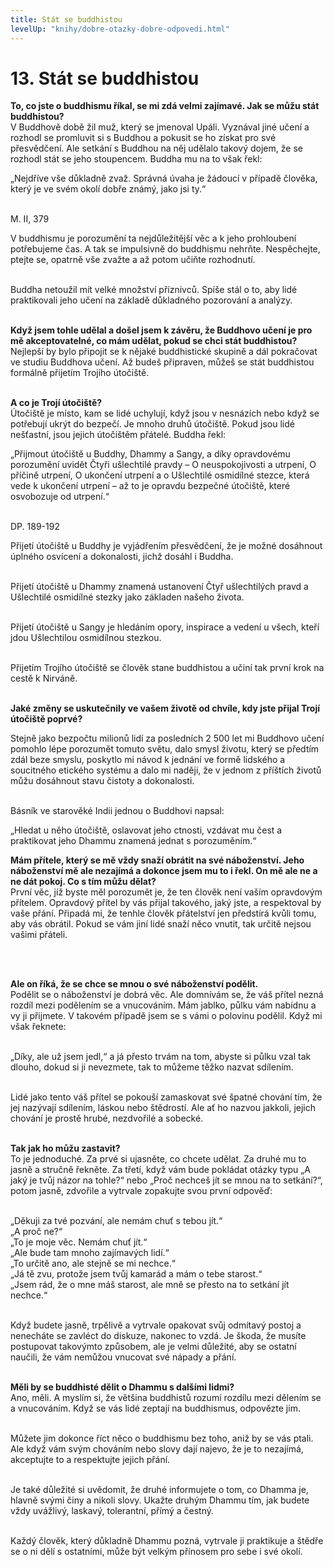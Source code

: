 ```yaml
---
title: Stát se buddhistou
levelUp: "knihy/dobre-otazky-dobre-odpovedi.html"
---
```


# 13. Stát se buddhistou

<b>To, co jste o buddhismu říkal, se mi zdá velmi zajímavé. Jak se můžu
stát buddhistou?</b><br>
V Buddhově době žil muž, který se jmenoval Upáli. Vyznával jiné učení a
rozhodl se promluvit si s Buddhou a pokusit se ho získat pro své přesvědčení. Ale setkání s Buddhou na něj udělalo takový dojem, že se rozhodl stát se jeho stoupencem. Buddha mu na to však řekl:

<div class="citace">
„Nejdříve vše důkladně zvaž. Správná úvaha je žádoucí v případě člověka, který je ve svém okolí dobře známý, jako jsi ty.“ 
<br><br>

M. II, 379

</div>

V buddhismu je porozumění ta nejdůležitější věc a k jeho prohloubení
potřebujeme čas. A tak se impulsivně do buddhismu nehrňte. Nespěchejte, ptejte se, opatrně vše zvažte a až potom učiňte rozhodnutí. <br><br>

Buddha netoužil mít velké množství příznivců. Spíše stál o to, aby lidé praktikovali jeho učení na základě důkladného pozorování a analýzy.<br><br>

<b>Když jsem tohle udělal a došel jsem k závěru, že Buddhovo učení je
pro mě akceptovatelné, co mám udělat, pokud se chci stát buddhistou?</b><br>
Nejlepší by bylo připojit se k nějaké buddhistické skupině a dál pokračovat ve studiu Buddhova učení. Až budeš připraven, můžeš se stát buddhistou formálně přijetím Trojího útočiště.<br><br>

<b>A co je Trojí útočiště?</b><br>
Útočiště je místo, kam se lidé uchylují, když jsou v nesnázích nebo když se potřebují ukrýt do bezpečí. Je mnoho druhů útočiště. Pokud jsou lidé nešťastní, jsou jejich útočištěm přátelé. Buddha řekl:

<div class="citace">
„Přijmout útočiště u Buddhy, Dhammy a Sangy, a díky opravdovému porozumění uvidět Čtyři ušlechtilé pravdy – O neuspokojivosti a utrpení, O příčině utrpení, O ukončení utrpení a o Ušlechtilé osmidílné stezce, která vede k ukončení utrpení – až to je opravdu bezpečné útočiště, které osvobozuje od utrpení.“<br><br>

DP. 189-192

</div>

Přijetí útočiště u Buddhy je vyjádřením přesvědčení, že je možné dosáhnout úplného osvícení a dokonalosti, jichž dosáhl i Buddha.<br><br>

Přijetí útočiště u Dhammy znamená ustanovení Čtyř ušlechtilých pravd a Ušlechtilé osmidílné stezky jako základen našeho života.<br><br>

Přijetí útočiště u Sangy je hledáním opory, inspirace a vedení u všech, kteří jdou Ušlechtilou osmidílnou stezkou.<br><br>

Přijetím Trojího útočiště se člověk stane buddhistou a učiní tak
první krok na cestě k Nirváně.<br><br>

<b>Jaké změny se uskutečnily ve vašem životě od chvíle, kdy jste přijal
Trojí útočiště poprvé?</b><br>

Stejně jako bezpočtu milionů lidí za posledních 2 500 let mi Buddhovo
učení pomohlo lépe porozumět tomuto světu, dalo smysl životu, který se
předtím zdál beze smyslu, poskytlo mi návod k jednání ve formě lidského
a soucitného etického systému a dalo mi naději, že v jednom z příštích
životů můžu dosáhnout stavu čistoty a dokonalosti. <br><br>

Básník ve starověké Indii jednou o Buddhovi napsal:

<div class="citace">
„Hledat u něho útočiště, oslavovat jeho ctnosti, vzdávat mu čest a praktikovat jeho Dhammu znamená jednat s porozuměním.“
</div>

<b>Mám přítele, který se mě vždy snaží obrátit na své náboženství. Jeho
náboženství mě ale nezajímá a dokonce jsem mu to i řekl. On mě ale
ne a ne dát pokoj. Co s tím můžu dělat?</b><br>
První věc, jíž byste měl porozumět je, že ten člověk není vaším opravdovým přítelem. Opravdový přítel by vás přijal takového, jaký jste, a respektoval by vaše přání. Připadá mi, že tenhle člověk přátelství jen předstírá kvůli tomu, aby vás obrátil. Pokud se vám jiní lidé snaží něco vnutit, tak určitě nejsou vašimi přáteli.<br><br>

<br>

<b>Ale on říká, že se chce se mnou o své náboženství podělit.</b><br>
Podělit se o náboženství je dobrá věc. Ale domnívám se, že váš přítel nezná rozdíl mezi podělením se a vnucováním. Mám jablko, půlku vám nabídnu a vy ji přijmete. V takovém případě jsem se s vámi o polovinu podělil. Když mi však řeknete:<br><br>

„Díky, ale už jsem jedl,“ a já přesto trvám na tom, abyste si
půlku vzal tak dlouho, dokud si ji nevezmete, tak to můžeme těžko nazvat sdílením.<br><br>

Lidé jako tento váš přítel se pokouší zamaskovat své špatné chování tím, že jej nazývají sdílením, láskou nebo štědrostí. Ale ať ho nazvou
jakkoli, jejich chování je prostě hrubé, nezdvořilé a sobecké.<br><br>

<b>Tak jak ho můžu zastavit?</b><br>
To je jednoduché. Za prvé si ujasněte, co chcete udělat. Za druhé mu to
jasně a stručně řekněte. Za třetí, když vám bude pokládat otázky typu
„A jaký je tvůj názor na tohle?“ nebo „Proč nechceš jít se mnou na to setkání?“, potom jasně, zdvořile a vytrvale zopakujte svou první odpověď:<br><br>

„Děkuji za tvé pozvání, ale nemám chuť s tebou jít.“<br>
„A proč ne?“<br>
„To je moje věc. Nemám chuť jít.“<br>
„Ale bude tam mnoho zajímavých lidí.“<br>
„To určitě ano, ale stejně se mi nechce.“<br>
„Já tě zvu, protože jsem tvůj kamarád a mám o tebe starost.“<br>
„Jsem rád, že o mne máš starost, ale mně se přesto na to setkání
jít nechce.“<br><br>

Když budete jasně, trpělivě a vytrvale opakovat svůj odmítavý postoj a nenecháte se zavléct do diskuze, nakonec to vzdá. Je škoda,
že musíte postupovat takovýmto způsobem, ale je velmi důležité, aby se
ostatní naučili, že vám nemůžou vnucovat své nápady a přání.<br><br>

<b>Měli by se buddhisté dělit o Dhammu s dalšími lidmi?</b><br>
Ano, měli. A myslím si, že většina buddhistů rozumí rozdílu mezi dělením se a vnucováním. Když se vás lidé zeptají na buddhismus, odpovězte jim.<br><br>

Můžete jim dokonce říct něco o buddhismu bez toho, aniž by se vás ptali. Ale když vám svým chováním nebo slovy dají najevo, že je to nezajímá, akceptujte to a respektujte jejich přání.<br><br>

Je také důležité si uvědomit, že druhé informujete o tom, co Dhamma je, hlavně svými činy a nikoli slovy. Ukažte druhým Dhammu tím, jak budete vždy uvážlivý, laskavý, tolerantní, přímý a čestný.<br><br>

Každý člověk, který důkladně Dhammu pozná, vytrvale ji praktikuje a štědře se o ni dělí s ostatními, může být velkým přínosem pro sebe i své okolí.<br><br>
